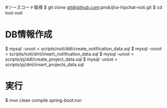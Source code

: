 #ソースコード取得
$ git clone git@github.com:pnsk/jira-hipchat-noti.git
$ cd tool-noti
# DB情報作成
$ mysql -uroot < scripts/noti/ddl/create_notification_data.sql
$ mysql -uroot < scripts/noti/dml/insert_notification_data.sql
$ mysql -uroot < scripts/pj/ddl/create_project_data.sql
$ mysql -uroot < scripts/pj/dml/insert_projects_data.sql
# 実行
$ mvn clean compile spring-boot:run
